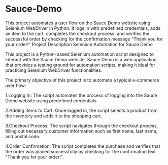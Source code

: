 # Sauce-Demo
This project automates a user flow on the Sauce Demo website using Selenium WebDriver in Python. It logs in with predefined credentials, adds an item to the cart, completes the checkout process, and verifies the successful order by checking for the confirmation message "Thank you for your order!"
Project Description
Selenium Automation for Sauce Demo

This project is a Python-based Selenium automation script designed to interact with the Sauce Demo website. Sauce Demo is a web application that provides a testing ground for automation scripts, making it ideal for practicing Selenium WebDriver functionalities.

The primary objective of this project is to automate a typical e-commerce user flow:

1.Logging In: The script automates the process of logging into the Sauce Demo website using predefined credentials.

2.Adding Items to Cart: Once logged in, the script selects a product from the inventory and adds it to the shopping cart.

3.Checkout Process: The script navigates through the checkout process, filling out necessary customer information such as first name, last name, and postal code.

4.Order Confirmation: The script completes the purchase and verifies that the order was placed successfully by checking for the confirmation text "Thank you for your order!".
